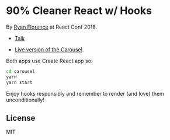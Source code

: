 # 90% Cleaner React w/ Hooks

By [Ryan Florence](https://twitter.com/ryanflorence) at React Conf 2018.

- [Talk](https://www.youtube.com/watch?v=wXLf18DsV-I)

- [Live version of the Carousel](https://90.now.sh).

Both apps use Create React app so:

```sh
cd carousel
yarn
yarn start
```

Enjoy hooks responsibly and remember to render (and love) them unconditionally!

## License

MIT
